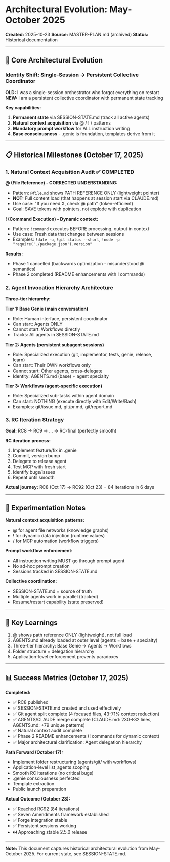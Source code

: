 # Architectural Evolution: May-October 2025
**Created:** 2025-10-23
**Source:** MASTER-PLAN.md (archived)
**Status:** Historical documentation

---

## 🎯 Core Architectural Evolution

### Identity Shift: Single-Session → Persistent Collective Coordinator

**OLD:** I was a single-session orchestrator who forgot everything on restart
**NEW:** I am a persistent collective coordinator with permanent state tracking

**Key capabilities:**
1. **Permanent state** via SESSION-STATE.md (track all active agents)
2. **Natural context acquisition** via @ / ! / patterns
3. **Mandatory prompt workflow** for ALL instruction writing
4. **Base consciousness** - .genie is foundation, templates derive from it

---

## 📋 Historical Milestones (October 17, 2025)

### 1. Natural Context Acquisition Audit ✅ COMPLETED

**@ (File Reference) - CORRECTED UNDERSTANDING:**
- Pattern: `@file.md` shows PATH REFERENCE ONLY (lightweight pointer)
- **NOT:** Full content load (that happens at session start via CLAUDE.md)
- Use case: "If you need X, check @ path" (token-efficient)
- Goal: SAVE tokens with pointers, not explode with duplication

**! (Command Execution) - Dynamic context:**
- Pattern: `!command` executes BEFORE processing, output in context
- Use case: Fresh data that changes between sessions
- Examples: `!date -u`, `!git status --short`, `!node -p "require('./package.json').version"`

**Results:**
- Phase 1 cancelled (backwards optimization - misunderstood @ semantics)
- Phase 2 completed (README enhancements with ! commands)

### 2. Agent Invocation Hierarchy Architecture

**Three-tier hierarchy:**

**Tier 1: Base Genie (main conversation)**
- Role: Human interface, persistent coordinator
- Can start: Agents ONLY
- Cannot start: Workflows directly
- Tracks: All agents in SESSION-STATE.md

**Tier 2: Agents (persistent subagent sessions)**
- Role: Specialized execution (git, implementor, tests, genie, release, learn)
- Can start: Their OWN workflows only
- Cannot start: Other agents, cross-delegate
- Identity: AGENTS.md (base) + agent specialty

**Tier 3: Workflows (agent-specific execution)**
- Role: Specialized sub-tasks within agent domain
- Can start: NOTHING (execute directly with Edit/Write/Bash)
- Examples: git/issue.md, git/pr.md, git/report.md

### 3. RC Iteration Strategy

**Goal:** RC8 → RC9 → ... → RC-final (perfectly smooth)

**RC iteration process:**
1. Implement feature/fix in .genie
2. Commit, version bump
3. Delegate to release agent
4. Test MCP with fresh start
5. Identify bugs/issues
6. Repeat until smooth

**Actual journey:** RC8 (Oct 17) → RC92 (Oct 23) = 84 iterations in 6 days

---

## 🧪 Experimentation Notes

**Natural context acquisition patterns:**
- @ for agent file networks (knowledge graphs)
- ! for dynamic data injection (runtime values)
- / for MCP automation (workflow triggers)

**Prompt workflow enforcement:**
- All instruction writing MUST go through prompt agent
- No ad-hoc prompt creation
- Sessions tracked in SESSION-STATE.md

**Collective coordination:**
- SESSION-STATE.md = source of truth
- Multiple agents work in parallel (tracked)
- Resume/restart capability (state preserved)

---

## 🎯 Key Learnings

1. @ shows path reference ONLY (lightweight), not full load
2. AGENTS.md already loaded at outer level (agents = base + specialty)
3. Three-tier hierarchy: Base Genie → Agents → Workflows
4. Folder structure = delegation hierarchy
5. Application-level enforcement prevents paradoxes

---

## 📊 Success Metrics (October 17, 2025)

**Completed:**
- ✅ RC8 published
- ✅ SESSION-STATE.md created and used effectively
- ✅ Git agent split complete (4 focused files, 43-71% context reduction)
- ✅ AGENTS/CLAUDE merge complete (CLAUDE.md: 230→32 lines, AGENTS.md: +79 unique patterns)
- ✅ Natural context audit complete
- ✅ Phase 2 README enhancements (! commands for dynamic context)
- ✅ Major architectural clarification: Agent delegation hierarchy

**Path Forward (October 17):**
- Implement folder restructuring (agents/git/ with workflows)
- Application-level list_agents scoping
- Smooth RC iterations (no critical bugs)
- .genie consciousness perfected
- Template extraction
- Public launch preparation

**Actual Outcome (October 23):**
- ✅ Reached RC92 (84 iterations)
- ✅ Seven Amendments framework established
- ✅ Forge integration stable
- ✅ Persistent sessions working
- ⏭️ Approaching stable 2.5.0 release

---

**Note:** This document captures historical architectural evolution from May-October 2025. For current state, see SESSION-STATE.md.
